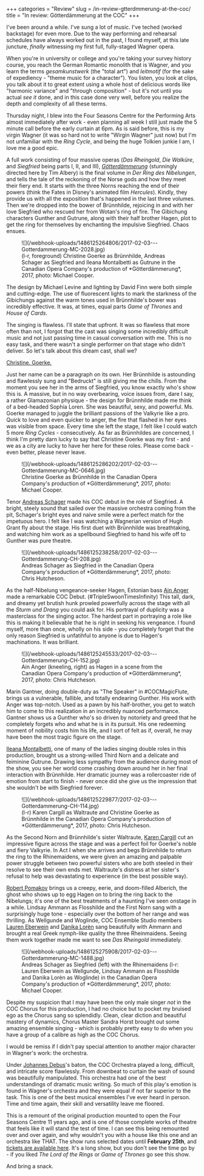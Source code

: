 +++
categories = "Review"
slug = /in-review-gtterdmmerung-at-the-coc/
title = "In review: Götterdämmerung at the COC"
+++

I've been around a while. I've sung a lot of music. I've teched (worked backstage) for even more. Due to the way performing and rehearsal schedules have always worked out in the past, I found myself, at this late juncture, *finally* witnessing my first full, fully-staged Wagner opera.

When you're in university or college and you're taking your survey history course, you reach the German Romantic monolith that is Wagner, and you learn the terms *gesamkunstwerk* (the "total art") and *leitmotif* (for the sake of expediency - "theme music for a character"). You listen, you look at clips, you talk about it to great extent using a whole host of delicious words like "harmonic variance" and "through composition" - but it's not until you actual *see it* done, and in this case done very well, before you realize the depth and complexity of all these terms. 

Thursday night, I blew into the Four Seasons Centre for the Performing Arts almost immediately after work - even planning all week I still just made the 5 minute call before the early curtain at 6pm. As is said before, this is my virgin Wagner (it was so hard not to write "Wirgin Wagner" just now) but I'm not unfamiliar with the *Ring Cycle*, and being the huge Tolkien junkie I am, I love me a good epic.

A full work consisting of four massive operas (*Das Rheingold*, *Die Walküre*, and *Siegfried* being parts I, II, and III), [*Götterdämmerung*](http://www.coc.ca/PerformancesAndTickets/1617Season/Gotterdammerung.aspx) (stunningly directed here by Tim Albery) is the final volume in *Der Ring des Nibelungen*, and tells the tale of the reckoning of the Norse gods and how they meet their fiery end. It starts with the three Norns reaching the end of their powers (think the Fates in Disney's animated film *Hercules*). Kindly, they provide us with all the exposition that's happened in the last three volumes. Then we're dropped into the bower of Brünnhilde, rejoicing in and with her love Siegfried who rescued her from Wotan's ring of fire. The Gibichung characters Gunther and Gutrune, along with their half brother Hagen, plot to get the ring for themselves by enchanting the impulsive Siegfried. Chaos ensues.

<figure data-type="image">
![](/webhook-uploads/1486125264806/2017-02-03---Gotterdammerung-MC-2028.jpg)
<figcaption>(l-r, foreground) Christine Goerke as Brünnhilde, Andreas Schager as Siegfried and Ileana Montalbetti as Gutrune in the Canadian Opera Company's production of *Götterdämmerung*, 2017, photo: Michael Cooper.</figcaption>
</figure>

The design by Michael Levine and lighting  by David Finn were both simple and cutting-edge. The use of fluorescent lights to mark the starkness of the Gibichungs against the warm tones used in Brünnhilde's bower was incredibly effective. It was, at times, equal parts *Game of Thrones* and *House of Cards*.

The singing is flawless. I'll state that upfront. It was so flawless that more often than not, I forgot that the cast was singing some incredibly difficult music and not just passing time in casual conversation with me. This is no easy task, and there wasn't a single performer on that stage who didn't deliver. So let's talk about this dream cast, shall we? 

[Christine. Goerke.](/talking-with-singers-christine-goerke/)

Just her name can be a paragraph on its own. Her Brünnhilde is astounding and flawlessly sung and "Bedruckt" is still giving me the chills. From the moment you see her in the arms of Siegfried, you know exactly who's show this is. A massive, but in no way overbearing, voice issues from, dare I say, a rather Glamazonian physique - the design for Brünnhilde made me think of a bed-headed Sophia Loren. She was beautiful, sexy, and powerful. Ms. Goerke managed to juggle the brilliant passions of the Valkyrie like a pro. Quick to love and even quicker to anger, the fire that flashed in her eyes was visible from space. Every time she left the stage, I felt like I could watch 5 more *Ring Cycles* - consecutively. As far as Brünnhildes are concerned, I think I'm pretty darn lucky to say that Christine Goerke was my first - and we as a city are lucky to have her here for these roles. Please come back - even better, please never leave. 

<figure data-type="image">
![](/webhook-uploads/1486125286202/2017-02-03---Gotterdammerung-MC-0646.jpg)
<figcaption>Christine Goerke as Brünnhilde in the Canadian Opera Company's production of *Götterdämmerung*, 2017, photo: Michael Cooper.</figcaption>
</figure>

Tenor [Andreas Schager](/scene/people/andreas-schager/) made his COC debut in the role of Siegfried. A bright, steely sound that sailed over the massive orchestra coming from the pit, Schager's bright eyes and naive smile were a perfect match for the impetuous hero. I felt like I was watching a Wagnerian version of Hugh Grant fly about the stage. His first duet with Brünnhilde was breathtaking, and watching him work as a spellbound Siegfried to hand his wife off to Gunther was pure theatre. 

<figure data-type="image">
![](/webhook-uploads/1486125238258/2017-02-03---Gotterdammerung-CH-208.jpg)
<figcaption>Andreas Schager as Siegfried in the Canadian Opera Company's production of *Götterdämmerung*, 2017, photo: Chris Hutcheson.</figcaption>
</figure>

As the half-Nibelung vengeance-seeker Hagen, Estonian bass [Ain Anger](/scene/people/ain-anger/) made a remarkable COC Debut. (#TripleSwoonTimesInfinity) This tall, dark, and dreamy yet brutish hunk prowled powerfully across the stage with all the *Sturm und Drang* you could ask for. His portrayal of duplicity was a masterclass for the singing actor. The hardest part in portraying a role like this is making it believable that he is right in seeking his vengeance. I found myself, more than once, wholly on his side - you completely forget that the only reason Siegfried is unfatihful to anyone is due to Hagen's machinations. It was brilliant. 

<figure data-type="image">
![](/webhook-uploads/1486125245533/2017-02-03---Gotterdammerung-CH-152.jpg)
<figcaption>Ain Anger (kneeling, right) as Hagen in a scene from the Canadian Opera Company's production of *Götterdämmerung*, 2017, photo: Chris Hutcheson.</figcaption>
</figure>

Marin Gantner, doing double-duty as "The Speaker" in #COCMagicFlute, brings us a vulnerable, fallible, and totally endearing Gunther. His work with Anger was top-notch. Used as a pawn by his half-brother, you get to watch him to come to this realization in an incredibly nuanced performance. Gantner shows us a Gunther who's so driven by notoriety and greed that he completely forgets who and what he is in its pursuit. His one redeeming moment of nobility costs him his life, and I sort of felt as if, overall, he may have been the most tragic figure on the stage.  

[Ileana Montalbetti](/scene/people/ileana-montalbetti/), one of many of the ladies singing double roles in this production, brought us a strong-willed Third Norn and a delicate and feiminine Gutrune. Drawing less sympathy from the audience during most of the show, you see her world come crashing down around her in her final interaction with Brünnhilde. Her dramatic journey was a rollercoaster ride of emotion from start to finish - never once did she give us the impression that she wouldn't be with Siegfried forever. 

<figure data-type="image">
![](/webhook-uploads/1486125229877/2017-02-03---Gotterdammerung-CH-114.jpg)
<figcaption>(l-r) Karen Cargill as Waltraute and Christine Goerke as Brünnhilde in the Canadian Opera Company's production of *Götterdämmerung*, 2017, photo: Chris Hutcheson.</figcaption>
</figure>

As the Second Norn and Brünnhilde's sister Waltraute, [Karen Cargill](/scene/people/karen-cargill/) cut an impressive figure across the stage and was a perfect foil for Goerke's noble and fiery Valkyrie. In Act I when she arrives and begs Brünnhilde to return the ring to the Rhinemaidens, we were given an amazing and palpable power struggle between two powerful sisters who are both steeled in their resolve to see their own ends met. Waltraute's distress at her sister's refusal to help was devastating to experience (in the best possible way). 

[Robert Pomakov](/talking-with-singers-robert-pomakov/) brings us a creepy, eerie, and doom-filled Alberich, the ghost who shows up to egg Hagen on to bring the ring back to the Nibelungs; it's one of the best treatments of a haunting I've seen onstage in a while. Lindsay Ammann as Flosshilde and the First Norn sang with a surprisingly huge tone - especially over the bottom of her range and was thrilling. As Wellgunde and Woglinde, COC Ensemble Studio members [Lauren Eberwein](/scene/people/lauren-eberwein/) and [Danika Lorèn](/scene/people/danika-loren/) sang beautifully with Ammann and brought a real Greek nymph-like quality the three Rheinmaidens. Seeing them work together made me want to see *Das Rheingold* immediately. 

<figure data-type="image">
![](/webhook-uploads/1486125275908/2017-02-03---Gotterdammerung-MC-1488.jpg)<figcaption>Andreas Schager as Siegfried (left) with the Rhinemaidens (l-r: Lauren Eberwein as Wellgunde, Lindsay Ammann as Flosshilde and Danika Lorèn as Woglinde) in the Canadian Opera Company's production of *Götterdämmerung*, 2017, photo: Michael Cooper.</figcaption>
</figure>

Despite my suspicion that I may have been the only male singer *not* in the COC Chorus for this production, I had no choice but to pocket my bruised ego as the Chorus sang so splendidly. Clean, clear diction and beautiful mastery of dynamics, Chorus Master Sandra Horst brought out some amazing ensemble singing - which is probably pretty easy to do when you have a group of a calibre as high as the COC Chorus.

I would be remiss if I didn't pay special attention to another major character in Wagner's work: the orchestra. 

Under [Johannes Debus](/scene/people/johannes-debus/)'s baton, the COC Orchestra played a long, difficult, and intricate score flawlessly. From downbeat to curtain the wash of sound was beautifully manipulated. This orchestra had one of the best understandings of dramatic music writing. So much of this play's emotion is found in Wagner's orchestra and they were equal if not far superior to the task. This is one of the best musical ensembles I've ever heard in person. Time and time again, their skill and versatility leave me floored. 
 
This is a remount of the original production mounted to open the Four Seasons Centre 11 years ago, and is one of those complete works of theatre that feels like it will stand the test of time. I can see this being remounted over and over again, and why wouldn't you with a house like this one and an orchestra like THAT.  The show runs selected dates until **February 25th**, and [tickets are available here](http://www.coc.ca/PerformancesAndTickets/1617Season/Gotterdammerung.aspx). It's a long show, but you don't see the time go by - if you liked *The Lord of the Rings* or *Game of Thrones* go see this show. 

And bring a snack.
